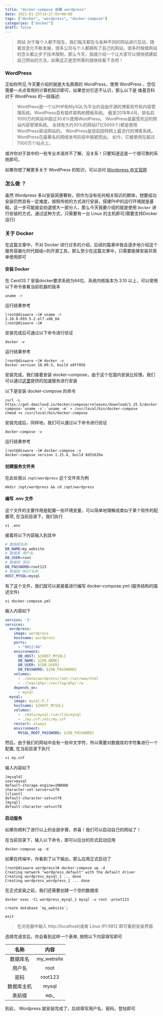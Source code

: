 ```yaml
---
title: "docker-compose 部署 wordpress"
date: 2021-01-25T14:27:03+08:00
tags: ["docker", "wordpress", "docker-compose"]
categories: ["docker"]
draft: false
---
```



> 网站 对于每个人都不陌生，我们每天都在与各种不同的网站进行互动，随着信息化不断发展，很多公司与个人都拥有了自己的网站，很多时候做网站的念头都止步于技术限制，那么今天，我就介绍一个让大家可以很快搭建起自己网站的方法，如果这正是您所需的就继续看下去吧！

### WordPress
正如你所见,今天要介绍的就是大名鼎鼎的 WordPress，使用 WordPress ，您仅需要一点点常用的计算机知识即可，如果您对它还不认识，那么以下是 维基百科 对于 WordPress 的一段描述:

> WordPress是一个以PHP和MySQL为平台的自由开源的博客软件和内容管理系统。WordPress具有插件架构和模板系统。
截至2018年4月，排名前1000万的网站中超过30.6%使用WordPress。
WordPress是最受欢迎的网站内容管理系统。
全球有大约30%的网站(7亿5000个)都是使用WordPress架设网站的。
WordPress是目前因特网上最流行的博客系统。
WordPress在最著名的网络发布阶段中脱颖而出。
如今，它被使用在超过7000万个站点上。

或许你对于其中的一些专业术语并不了解，没关系！只要知道这是一个很可靠的系统即可。

如果你想了解更多关于 WordPress 的知识，可以访问 [Wordpress 中文官网](https://zh-cn.wordpress.com/ "Wordpress 中文官网")

### 怎么做 ？


虽然 Wordpress 多以安装简便著称，但作为没有任何相关知识的群体，想要成功安装仍然具有一定难度，按照传统的方式进行安装，搭建PHP的运行环境就是基础，这一步可能就会劝退很大一部分人，那么今天我要介绍的就是使用 `Docker` 进行安装的方式，通过这种方式，只需要有一台 Linux 的主机即可(需要支持Docker运行)


### 关于 Docker
在这篇文章中，不对 Docker 进行过多的介绍，后续的篇章中我会逐步地介绍这个服务容器化时代超级🔥的开源工具，那么至少在这篇文章中，只需要能够安装并简单使用即可


#### 安装 Docker

在 CentOS 7 安装docker要求系统为64位、系统内核版本为 3.10 以上，可以使用以下命令查看当前机器的版本

```shell
uname -r
```

运行结果参考

```shell
[root@disware ~]# uname -r
3.10.0-693.5.2.el7.x86_64
[root@disware ~]# 
```

安装完成后可通过以下命令进行验证

```shell
docker -v
```

运行结果参考

```shell
[root@disware ~]# docker -v
Docker version 18.09.5, build e8ff056
```


安装完成，我们接着安装 docker-compose，由于这个在国内安装比较慢，我们可以通过[这里](https://get.daocloud.io/#install-compose "这里")提供的加速服务进行安装

以下是安装 docker-compose 的命令

```shell
curl -L https://get.daocloud.io/docker/compose/releases/download/1.25.5/docker-compose-`uname -s`-`uname -m` > /usr/local/bin/docker-compose
chmod +x /usr/local/bin/docker-compose
```

安装完成后，同样地，我们可以通过以下命令进行验证

```shell
docker-compose -v
```

运行结果参考

```shell
[root@disware ~]# docker-compose -v
docker-compose version 1.25.4, build 8d51620a
```

#### 创建服务文件夹

在此处我以 `/opt/wordpress` 这个文件夹为例


```shell
mkdir /opt/wordpress && cd /opt/wordpress
```

#### 编写 .env 文件

这个文件的主要作用是配置一些环境变量，可以简单地理解成类似于某个软件的配置项, 在当前目录下，我们执行

```shell
vi .env
```

接着将以下内容输入到其中

```bash
# 数据库名称
DB_NAME=my_website
# 数据库 用户名
DB_USER=root
# 数据库 密码
DB_PASSWORD=root123
# 数据库 HOST名称
HOST_MYSQL=mysql
```

有了这个文件，我们就可以紧接着进行编写 docker-compose.yml (服务结构的描述文件)


```shell
vi docker-compose.yml
```

输入内容如下

```yml
version: '3'
services:
  wordpress:
    image: wordpress
    hostname: wordpress
    ports:
      - "9812:80"
    environment:
      DB_HOST: ${HOST_MYSQL}
      DB_NAME: ${DB_NAME}
      DB_USER: ${DB_USER}
      DB_PASSWORD: ${DB_PASSWORD}
    volumes:
      - ./data/wordpress/root:/var/www/html
      - ./logs/php/:/var/log/php/:rw
    depends_on:
      - mysql
  mysql:
    image: mysql:5.7
    hostname: ${HOST_MYSQL}
    volumes:
      - ./data/mysql:/var/lib/mysql
      - ./my.cnf:/etc/my.cnf
    restart: always
    environment:
      MYSQL_ROOT_PASSWORD: ${DB_PASSWORD}
```

然后，由于我们的网站中会有一些中文字符，所以需要对数据库的字符集进行一个配置, 在当前目录下执行

```bash
vi my.cnf
```

输入内容如下

```properties
[mysqld]
user=mysql
default-storage-engine=INNODB
character-set-server=utf8
[client]
default-character-set=utf8
[mysql]
default-character-set=utf8
```

#### 启动服务

如果你顺利了进行以上的全部步骤，恭喜！我们可以启动自己的网站了！

在当前目录下，输入以下命令，即可以后台的形式启动应用

```shell
docker-compose up -d
```

如果在终端中，你看到了以下输出，那么应用正式启动了

```shell
[root@disware wordpress]# docker-compose up -d
Creating network "wordpress_default" with the default driver
Creating wordpress_mysql_1 ... done
Creating wordpress_wordpress_1 ... done
```

在正式安装之前，我们还需要创建一个空的数据库

```shell
docker exec -ti wordpress_mysql_1 mysql -u root -proot123

create database `my_website`;

exit

```

> 在浏览器中输入 http://localhost(或者 Linux IP):9812 即可看到安装界面

选择完语言后，你会看到这样一个表单, 按照以下内容填写即可

|名称|内容|
|:-:|:-:|
|数据库名| my_website|
|用户名| root|
|密码|root123|
|数据库主机|mysql|
|表前缀|wp_|


到此， Wordpress 就安装完成了，后续填写用户名、密码，登陆即可
